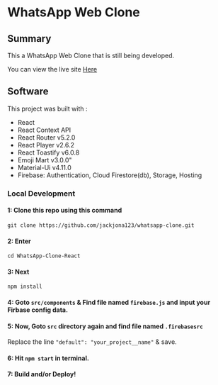 # WhatsApp Web Clone

## Summary
This a WhatsApp Web Clone that is still being developed.  

You can view the live site [Here](https://whatsapp.jackjona.live) 

## Software

This project was built with :
- React
- React Context API
- React Router v5.2.0
- React Player v2.6.2
- React Toastify v6.0.8
- Emoji Mart v3.0.0"
- Material-Ui v4.11.0
- Firebase: Authentication, Cloud Firestore(db), Storage, Hosting

### Local Development

#### 1: Clone this repo using this command 
`git clone https://github.com/jackjona123/whatsapp-clone.git`

#### 2: Enter 
`cd WhatsApp-Clone-React`

#### 3: Next
`npm install`

#### 4: Goto `src/components` & Find file named `firebase.js` and input your Firbase config data.

#### 5: Now, Goto `src` directory again and find file named `.firebasesrc`
Replace the line `"default": "your_project__name"` & save.

#### 6: Hit `npm start` in terminal. 

#### 7: Build and/or Deploy!